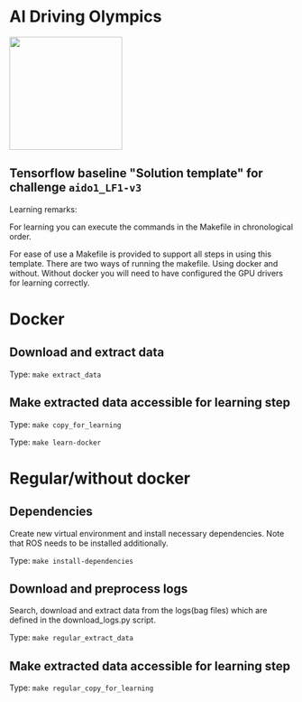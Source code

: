 <!-- do not modify - autogenerated -->
 
# AI Driving Olympics

<a href="http://aido.duckietown.org"><img width="200" src="https://www.duckietown.org/wp-content/uploads/2018/07/AIDO-768x512.png"/></a>


## Tensorflow baseline "Solution template" for challenge `aido1_LF1-v3`

Learning remarks:

For learning you can execute the commands in the Makefile in chronological order. 

For ease of use a Makefile is provided to support all steps in using this template. 
There are two ways of running the makefile. Using docker and without. 
Without docker you will need to have configured the GPU drivers for learning correctly. 

# Docker 
## Download and extract data

Type: `make extract_data` 

## Make extracted data accessible for learning step

Type: `make copy_for_learning`

Type: `make learn-docker` 

# Regular/without docker

## Dependencies

Create new virtual environment and install necessary dependencies.
Note that ROS needs to be installed additionally. 

Type: `make install-dependencies`

## Download and preprocess logs

Search, download and extract data from the logs(bag files) which are defined in the download_logs.py script.

Type: `make regular_extract_data`

## Make extracted data accessible for learning step

Type: `make regular_copy_for_learning`

